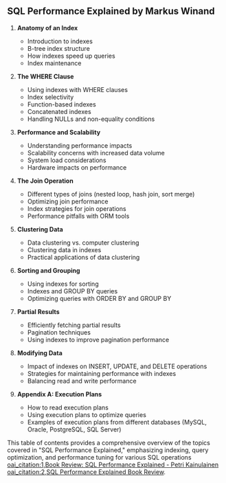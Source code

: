 ## SQL Performance Explained by Markus Winand

1. **Anatomy of an Index**
   - Introduction to indexes
   - B-tree index structure
   - How indexes speed up queries
   - Index maintenance

2. **The WHERE Clause**
   - Using indexes with WHERE clauses
   - Index selectivity
   - Function-based indexes
   - Concatenated indexes
   - Handling NULLs and non-equality conditions

3. **Performance and Scalability**
   - Understanding performance impacts
   - Scalability concerns with increased data volume
   - System load considerations
   - Hardware impacts on performance

4. **The Join Operation**
   - Different types of joins (nested loop, hash join, sort merge)
   - Optimizing join performance
   - Index strategies for join operations
   - Performance pitfalls with ORM tools

5. **Clustering Data**
   - Data clustering vs. computer clustering
   - Clustering data in indexes
   - Practical applications of data clustering

6. **Sorting and Grouping**
   - Using indexes for sorting
   - Indexes and GROUP BY queries
   - Optimizing queries with ORDER BY and GROUP BY

7. **Partial Results**
   - Efficiently fetching partial results
   - Pagination techniques
   - Using indexes to improve pagination performance

8. **Modifying Data**
   - Impact of indexes on INSERT, UPDATE, and DELETE operations
   - Strategies for maintaining performance with indexes
   - Balancing read and write performance

9. **Appendix A: Execution Plans**
   - How to read execution plans
   - Using execution plans to optimize queries
   - Examples of execution plans from different databases (MySQL, Oracle, PostgreSQL, SQL Server)

This table of contents provides a comprehensive overview of the topics covered in "SQL Performance Explained," emphasizing indexing, query optimization, and performance tuning for various SQL operations [oai_citation:1,Book Review: SQL Performance Explained - Petri Kainulainen](https://www.petrikainulainen.net/reviews/book-review-sql-performance-explained/) [oai_citation:2,SQL Performance Explained Book Review](https://rieckpil.de/review-sql-performance-explained/).